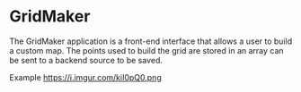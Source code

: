 # GridMaker

The GridMaker application is a front-end interface that allows a user to build a custom map.  The points used to build the grid are stored in an array can be sent to a backend source to be saved.

Example
https://i.imgur.com/kiI0pQ0.png
